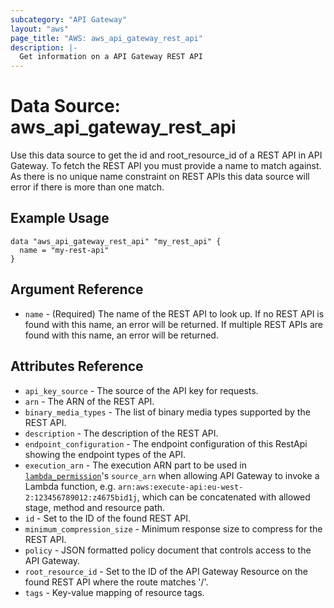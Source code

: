 ```yaml
---
subcategory: "API Gateway"
layout: "aws"
page_title: "AWS: aws_api_gateway_rest_api"
description: |-
  Get information on a API Gateway REST API
---
```


# Data Source: aws_api_gateway_rest_api

Use this data source to get the id and root_resource_id of a REST API in
API Gateway. To fetch the REST API you must provide a name to match against. 
As there is no unique name constraint on REST APIs this data source will 
error if there is more than one match.

## Example Usage

```hcl
data "aws_api_gateway_rest_api" "my_rest_api" {
  name = "my-rest-api"
}
```

## Argument Reference

* `name` - (Required) The name of the REST API to look up. If no REST API is found with this name, an error will be returned. If multiple REST APIs are found with this name, an error will be returned.

## Attributes Reference

* `api_key_source` - The source of the API key for requests.
* `arn` - The ARN of the REST API.
* `binary_media_types` - The list of binary media types supported by the REST API.
* `description` - The description of the REST API.
* `endpoint_configuration` - The endpoint configuration of this RestApi showing the endpoint types of the API.
* `execution_arn` - The execution ARN part to be used in [`lambda_permission`](/docs/providers/aws/r/lambda_permission.html)'s `source_arn` when allowing API Gateway to invoke a Lambda function, e.g. `arn:aws:execute-api:eu-west-2:123456789012:z4675bid1j`, which can be concatenated with allowed stage, method and resource path.
* `id` - Set to the ID of the found REST API.
* `minimum_compression_size` - Minimum response size to compress for the REST API.
* `policy` - JSON formatted policy document that controls access to the API Gateway.
* `root_resource_id` - Set to the ID of the API Gateway Resource on the found REST API where the route matches '/'.
* `tags` - Key-value mapping of resource tags.
